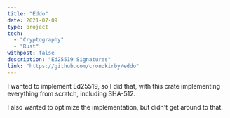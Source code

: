 ```yaml
---
title: "Eddo"
date: 2021-07-09
type: project
tech:
  - "Cryptography"
  - "Rust"
withpost: false
description: "Ed25519 Signatures"
link: "https://github.com/cronokirby/eddo"
---
```


I wanted to implement Ed25519, so I did that, with
this crate implementing everything from scratch, including
SHA-512.

I also wanted to optimize the implementation, but didn't get around
to that.
